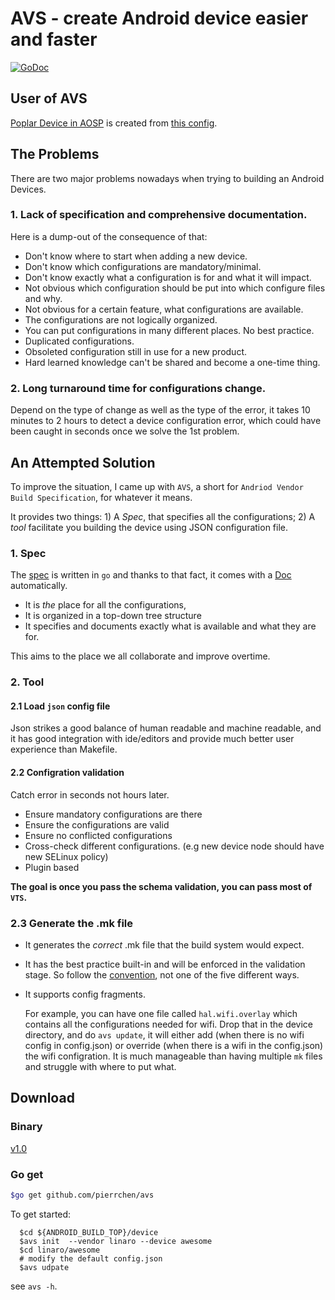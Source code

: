 # AVS - create Android device easier and faster

[![GoDoc](https://godoc.org/github.com/pierrchen/avs?status.svg)](https://godoc.org/github.com/pierrchen/avs)


## User of AVS

[Poplar Device in AOSP](https://android.googlesource.com/device/linaro/poplar) is created from [this config](https://github.com/pierrchen/avs/tree/master/devices/poplar).

## The Problems 

There are two major problems nowadays when trying to building an Android Devices.

### 1. Lack of specification and comprehensive documentation.

Here is a dump-out of the consequence of that:

* Don't know where to start when adding a new device.
* Don't know which configurations are mandatory/minimal.
* Don't know exactly what a configuration is for and what it will impact.
* Not obvious which configuration should be put into which configure files and why.
* Not obvious for a certain feature, what configurations are available.
* The configurations are not logically organized.
* You can put configurations in many different places. No best practice.
* Duplicated configurations.
* Obsoleted configuration still in use for a new product.
* Hard learned knowledge can't be shared and become a one-time thing.

### 2. Long turnaround time for configurations change.

Depend on the type of change as well as the type of the error, it takes 10 minutes to 2 hours to detect a device configuration error, which could have been caught in seconds once we solve the 1st problem.

## An Attempted Solution  

To improve the situation, I came up with `AVS`, a short for `Andriod Vendor Build Specification`, for whatever it means.

It provides two things: 1) A *Spec*, that specifies all the configurations; 2) A *tool* facilitate you building the device using JSON configuration file.

### 1. Spec

The [spec](https://github.com/pierrchen/avs/tree/master/spec) is written in `go` and thanks to that fact, it comes with a [Doc](https://godoc.org/github.com/pierrchen/avs/spec#Spec) automatically.

* It is *the* place for all the configurations, 
* It is organized in a top-down tree structure
* It specifies and documents exactly what is available and what they are for.

This aims to the place we all collaborate and improve overtime.

### 2. Tool

#### 2.1 Load `json` config file

Json strikes a good balance of human readable and machine readable, and it has good integration with ide/editors and provide much better user experience than Makefile.

#### 2.2 Configration validation

Catch error in seconds not hours later. 

* Ensure mandatory configurations are there
* Ensure the configurations are valid
* Ensure no conflicted configurations
* Cross-check different configurations. (e.g new device node should have new SELinux policy)
* Plugin based

**The goal is once you pass the schema validation, you can pass most of `VTS`.**

### 2.3 Generate the .mk file

* It generates the *correct* .mk file that the build system would expect.

* It has the best practice built-in and will be enforced in the validation stage. So follow the [convention](https://en.wikipedia.org/wiki/Convention_over_configuration), not one of the five different ways.

* It supports config fragments. 

  For example, you can have one file called `hal.wifi.overlay` which contains all the configurations needed for wifi. Drop that in the device directory, and do `avs update`, it will either add (when there is no wifi config in config.json) or override (when there is a wifi in the config.json) the wifi configration. It is much manageable than having multiple `mk` files and struggle with where to put what.

## Download

### Binary

[v1.0](https://github.com/pierrchen/avs/releases/download/v1.0/avs)

### Go get

```bash
$go get github.com/pierrchen/avs
```
To get started:
```
  $cd ${ANDROID_BUILD_TOP}/device
  $avs init  --vendor linaro --device awesome
  $cd linaro/awesome
  # modify the default config.json
  $avs udpate
```

see `avs -h`.

